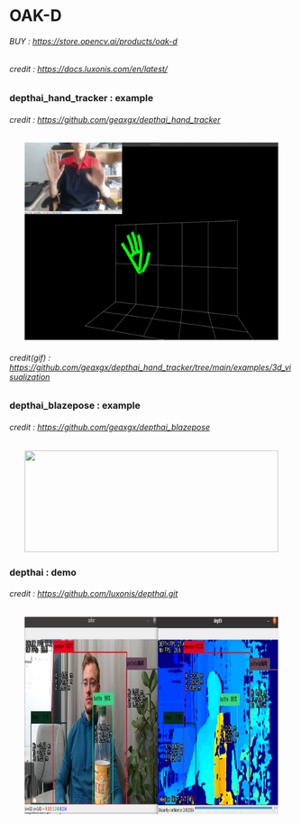 # OAK-D
###### BUY : https://store.opencv.ai/products/oak-d
###### credit : https://docs.luxonis.com/en/latest/

### depthai_hand_tracker : example
###### credit : https://github.com/geaxgx/depthai_hand_tracker
<p align="center">
<img src="img/3d.gif" width="450" height="350">
</p>

###### credit(gif) : https://github.com/geaxgx/depthai_hand_tracker/tree/main/examples/3d_visualization

### depthai_blazepose : example
###### credit : https://github.com/geaxgx/depthai_blazepose
<p align="center">
<img src="img/taichi.gif" width="450" height="180">
</p>

### depthai : demo
###### credit : https://github.com/luxonis/depthai.git
<p align="center">
<img src="img/depthai.png" width="450" height="350">
</p>
